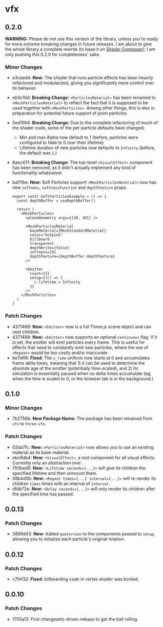 # vfx

## 0.2.0

**WARNING:** Please do not use this version of the library, unless you're ready for more _extreme_ breaking changes in future releases. I am about to give the whole library a complete rewrite (to base it on [Shader Composer](https://github.com/hmans/shader-composer)); I am only pushing this 0.2.0 for completeness' sake.

### Minor Changes

- e3ceedd: **New:** The shader that runs particle effects has been heavily refactored and modularized, giving you significantly more control over its behavior.
- eb0c10d: **Breaking Change:** `<ParticlesMaterial>` has been renamed to `<MeshParticlesMaterial>` to reflect the fact that it is supposed to be used together with `<MeshParticles>`. Among other things, this is also in preparation for potential future support of point particles.
- 5ed1564: **Breaking Change:** Due to the complete refactoring of much of the shader code, some of the per-particle defaults have changed:

  - Min and max Alpha now default to 1 (before, particles were configured to fade to 0 over their lifetime)
  - Lifetime duration of new particles now defaults to `Infinity` (before, the default was `1`.)

- 8aec47f: **Breaking Change:** The top-level `<VisualEffect>` component has been removed, as it didn't actually implement any kind of functionality whatsoever.
- baf11be: **New:** Soft Particles support! `<MeshParticlesMaterial>` now has new `softness`, `softnessFunction` and `depthTexture` props.

  ```tsx
  export const SoftParticlesExample = () => {
    const depthBuffer = useDepthBuffer()

    return (
      <MeshParticles>
        <planeGeometry args={[20, 20]} />

        <MeshParticlesMaterial
          baseMaterial={MeshStandardMaterial}
          color="hotpink"
          billboard
          transparent
          depthWrite={false}
          softness={5}
          depthTexture={depthBuffer.depthTexture}
        />

        <Emitter
          count={1}
          setup={(c) => {
            c.lifetime = Infinity
          }}
        />
      </MeshParticles>
    )
  }
  ```

### Patch Changes

- 4371469: **New:** `<Emitter>` now is a full Three.js scene object and can nest children.
- 4371469: **New:** `<Emitter>` now supports an optional `continuous` flag. If it is set, the emitter will emit particles every frame. This is useful for effects that need to constantly emit new particles, where the use of `<Repeat>` would be too costly and/or inaccurate.
- be7aff8: **Fixed:** The `u_time` uniform now starts at 0 and accumulates frame delta times, meaning that 1) it can be used to determine the absolute age of the emitter (potentially time-scaled), and 2) its simulation is essentially paused when no delta times accumulate (eg. when the time is scaled to 0, or the browser tab is in the background.)

## 0.1.0

### Minor Changes

- 7b2756b: **New Package Name:** The package has been renamed from `vfx` to `three-vfx`.

### Patch Changes

- 02da7fc: **New:** `<ParticlesMaterial>` now allows you to use an existing material as its base material.
- ebc8db4: **New:** `<VisualEffect>`, a root component for all visual effects. Currently only an abstraction over <group>.
- 793bed5: **New:** `<Lifetime seconds={...}>` will give its children the specified lifetime and then unmount them.
- 08b4d0b: **New:** `<Repeat times={...} interval={...}>` will re-render its children `times` times with an interval of `interval`.
- dfdb72e: **New:** `<Delay seconds={...}>` will only render its children after the specified time has passed.

## 0.0.13

### Patch Changes

- 3869d43: **New:** Added `quaternion` to the components passed to `setup`, allowing you to initialize each particle's original rotation.

## 0.0.12

### Patch Changes

- c7fef32: **Fixed:** billboarding code in vertex shader was borked.

## 0.0.10

### Patch Changes

- 1705a13: First changesets-driven release to get the ball rolling.

